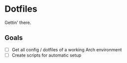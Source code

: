 # Dotfiles

Gettin' there.

## Goals

- [ ] Get all config / dotfiles of a working Arch environment
- [ ] Create scripts for automatic setup

